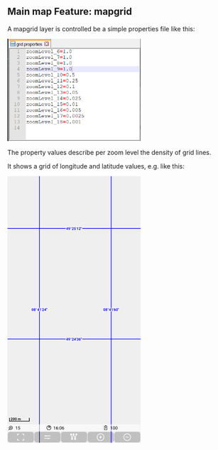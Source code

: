 ## Main map Feature: mapgrid

A mapgrid layer is controlled be a simple properties file like this:

<img src="./mapgrid.PNG" width="300" />

The property values describe per zoom level the density of grid lines.

It shows a grid of longitude and latitude values, e.g. like this:

<img src="./mapgrid_map.png" width="300" />

